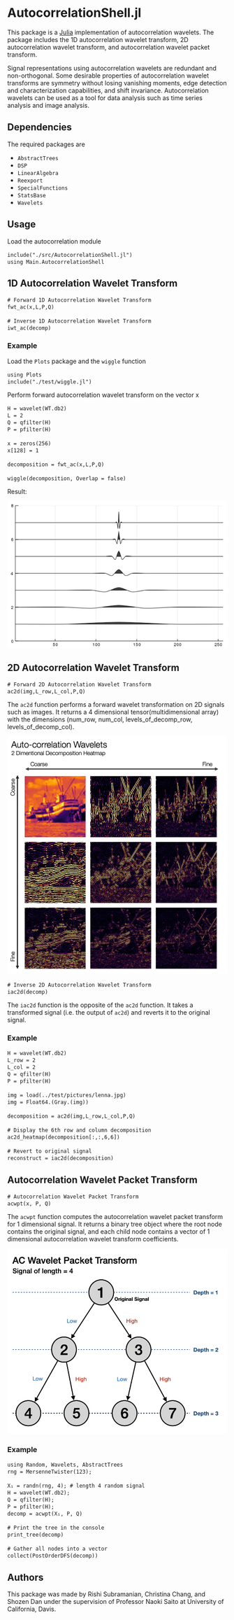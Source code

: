 # AutocorrelationShell.jl

This package is a [Julia](https://github.com/JuliaLang/julia) implementation of autocorrelation wavelets. The package includes the 1D autocorrelation wavelet transform, 2D autocorrelation wavelet transform, and autocorrelation wavelet packet transform.

Signal representations using autocorrelation wavelets are redundant and non-orthogonal. Some desirable properties of autocorrelation wavelet transforms are symmetry without losing vanishing moments, edge detection and characterization capabilities, and shift invariance. Autocorrelation wavelets can be used as a tool for data analysis such as time series analysis and image analysis.

## Dependencies
The required packages are
+ `AbstractTrees`
+ `DSP`
+ `LinearAlgebra`
+ `Reexport`
+ `SpecialFunctions`
+ `StatsBase`
+ `Wavelets`

## Usage
Load the autocorrelation module
```{julia}
include("./src/AutocorrelationShell.jl")
using Main.AutocorrelationShell
```

## 1D Autocorrelation Wavelet Transform
```{julia}
# Forward 1D Autocorrelation Wavelet Transform
fwt_ac(x,L,P,Q)

# Inverse 1D Autocorrelation Wavelet Transform
iwt_ac(decomp)
```

### Example
Load the `Plots` package and the `wiggle` function
```{julia}
using Plots
include("./test/wiggle.jl")
```

Perform forward autocorrelation wavelet transform on the vector x
```{julia}
H = wavelet(WT.db2)
L = 2
Q = qfilter(H)
P = pfilter(H)

x = zeros(256)
x[128] = 1

decomposition = fwt_ac(x,L,P,Q)

wiggle(decomposition, Overlap = false)
```

Result:

![Result](Presentations/2019/Overleaf/auto_decomposition.png)

## 2D Autocorrelation Wavelet Transform
```{julia}
# Forward 2D Autocorrelation Wavelet Transform
ac2d(img,L_row,L_col,P,Q)
```
The `ac2d` function performs a forward wavelet transformation on 2D signals such as images. It returns a 4 dimensional tensor(multidimensional array) with the dimensions (num_row, num_col, levels_of_decomp_row, levels_of_decomp_col).

<img src="Presentations/Other/ac2d_decomp_heatmap.png" alt="AC2D transform example" width="600" />

```{julia}
# Inverse 2D Autocorrelation Wavelet Transform
iac2d(decomp)
```
The `iac2d` function is the opposite of the `ac2d` function. It takes a transformed signal (i.e. the output of `ac2d`) and reverts it to the original signal.

### Example
```{julia}
H = wavelet(WT.db2)
L_row = 2
L_col = 2
Q = qfilter(H)
P = pfilter(H)

img = load(../test/pictures/lenna.jpg)
img = Float64.(Gray.(img))

decomposition = ac2d(img,L_row,L_col,P,Q)

# Display the 6th row and column decomposition
ac2d_heatmap(decomposition[:,:,6,6])

# Revert to original signal
reconstruct = iac2d(decomposition)
```

## Autocorrelation Wavelet Packet Transform
```{julia}
# Autocorrelation Wavelet Packet Transform
acwpt(x, P, Q)
```
The `acwpt` function computes the autocorrelation wavelet packet transform for 1 dimensional signal. It returns a binary tree object where the root node contains the original signal, and each child node contains a vector of 1 dimensional autocorrelation wavelet transform coefficients.

<img src="Presentations/Other/acwpt_diagram.png" alt="AC Wavelet Packet Transform Diagram" width="600" />

### Example
```{julia}
using Random, Wavelets, AbstractTrees
rng = MersenneTwister(123);

X₁ = randn(rng, 4); # length 4 random signal
H = wavelet(WT.db2);
Q = qfilter(H);
P = pfilter(H);
decomp = acwpt(X₁, P, Q)

# Print the tree in the console
print_tree(decomp)

# Gather all nodes into a vector
collect(PostOrderDFS(decomp))
```

## Authors
This package was made by Rishi Subramanian, Christina Chang, and Shozen Dan under the supervision of Professor Naoki Saito at University of California, Davis.
